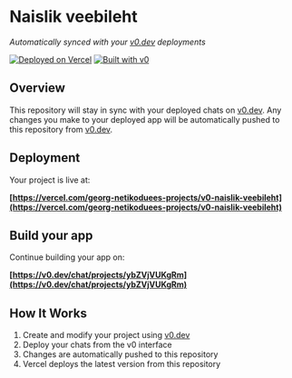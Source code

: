# Naislik veebileht

*Automatically synced with your [v0.dev](https://v0.dev) deployments*

[![Deployed on Vercel](https://img.shields.io/badge/Deployed%20on-Vercel-black?style=for-the-badge&logo=vercel)](https://vercel.com/georg-netikoduees-projects/v0-naislik-veebileht)
[![Built with v0](https://img.shields.io/badge/Built%20with-v0.dev-black?style=for-the-badge)](https://v0.dev/chat/projects/ybZVjVUKgRm)

## Overview

This repository will stay in sync with your deployed chats on [v0.dev](https://v0.dev).
Any changes you make to your deployed app will be automatically pushed to this repository from [v0.dev](https://v0.dev).

## Deployment

Your project is live at:

**[https://vercel.com/georg-netikoduees-projects/v0-naislik-veebileht](https://vercel.com/georg-netikoduees-projects/v0-naislik-veebileht)**

## Build your app

Continue building your app on:

**[https://v0.dev/chat/projects/ybZVjVUKgRm](https://v0.dev/chat/projects/ybZVjVUKgRm)**

## How It Works

1. Create and modify your project using [v0.dev](https://v0.dev)
2. Deploy your chats from the v0 interface
3. Changes are automatically pushed to this repository
4. Vercel deploys the latest version from this repository
